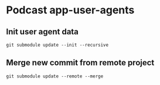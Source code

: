# Podcast app-user-agents

## Init user agent data

`git submodule update --init --recursive`

## Merge new commit from remote project

`git submodule update --remote --merge`
